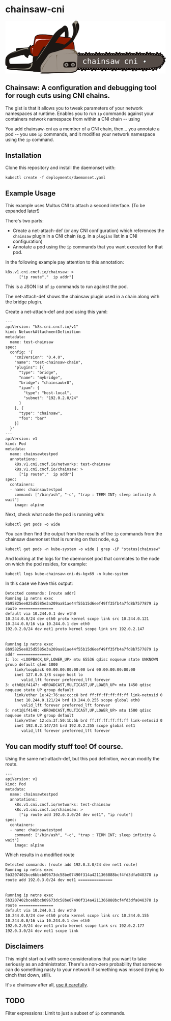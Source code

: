 # chainsaw-cni

![chainsaw cni logo](docs/chainsaw-cni.png)

## Chainsaw: A configuration and debugging tool for rough cuts using CNI chains.

The gist is that it allows you to tweak parameters of your network namespaces at runtime. Enables you to run `ip` commands against your containers network namespace from within a CNI chain -- using 

You add chainsaw-cni as a member of a CNI chain, then... you annotate a pod -- you use `ip` commands, and it modifies your network namespace using the `ip` command.

## Installation

Clone this repository and install the daemonset with:

```
kubectl create -f deployments/daemonset.yaml
```

## Example Usage

This example uses Multus CNI to attach a second interface. (To be expanded later!)

There's two parts:

* Create a net-attach-def (or any CNI configuration) which references the `chainsaw` plugin in a CNI chain (e.g. in a `plugins` list in a CNI configuration)
* Annotate a pod using the `ip` commands that you want executed for that pod.


In the following example pay attention to this annotation:

```
k8s.v1.cni.cncf.io/chainsaw: >
      ["ip route","  ip addr"]
```

This is a JSON list of `ip` commands to run against the pod.

The net-attach-def shows the chainsaw plugin used in a chain along with the bridge plugin.

Create a net-attach-def and pod using this yaml:

```
---
apiVersion: "k8s.cni.cncf.io/v1"
kind: NetworkAttachmentDefinition
metadata:
  name: test-chainsaw
spec:
  config: '{
    "cniVersion": "0.4.0",
    "name": "test-chainsaw-chain",
    "plugins": [{
      "type": "bridge",
      "name": "mybridge",
      "bridge": "chainsawbr0",
      "ipam": {
        "type": "host-local",
        "subnet": "192.0.2.0/24"
      }
    }, {
      "type": "chainsaw",
      "foo": "bar"
    }]
  }'
---
apiVersion: v1
kind: Pod
metadata:
  name: chainsawtestpod
  annotations:
    k8s.v1.cni.cncf.io/networks: test-chainsaw
    k8s.v1.cni.cncf.io/chainsaw: >
      ["ip route","  ip addr"]
spec:
  containers:
  - name: chainsawtestpod
    command: ["/bin/ash", "-c", "trap : TERM INT; sleep infinity & wait"]
    image: alpine
```

Next, check what node the pod is running with:

```
kubectl get pods -o wide
```

You can then find the output from the results of the `ip` commands from the chainsaw daemonset that is running on that node, e.g.

```
kubectl get pods -n kube-system -o wide | grep -iP "status|chainsaw"
```

And looking at the logs for the daemonset pod that correlates to the node on which the pod resides, for example:

```
kubectl logs kube-chainsaw-cni-ds-kgx69 -n kube-system
```

In this case we have this output:

```
Detected commands: [route addr]
Running ip netns exec 8b95825ee825d5585e3a209aa81ae44f55b15d6eef49ff35fb4a7fd8b7577879 ip route ===============
default via 10.244.0.1 dev eth0 
10.244.0.0/24 dev eth0 proto kernel scope link src 10.244.0.121 
10.244.0.0/16 via 10.244.0.1 dev eth0 
192.0.2.0/24 dev net1 proto kernel scope link src 192.0.2.147 


Running ip netns exec 8b95825ee825d5585e3a209aa81ae44f55b15d6eef49ff35fb4a7fd8b7577879 ip addr ===============
1: lo: <LOOPBACK,UP,LOWER_UP> mtu 65536 qdisc noqueue state UNKNOWN group default qlen 1000
    link/loopback 00:00:00:00:00:00 brd 00:00:00:00:00:00
    inet 127.0.0.1/8 scope host lo
       valid_lft forever preferred_lft forever
3: eth0@if4147: <BROADCAST,MULTICAST,UP,LOWER_UP> mtu 1450 qdisc noqueue state UP group default 
    link/ether 1e:42:76:aa:cc:c8 brd ff:ff:ff:ff:ff:ff link-netnsid 0
    inet 10.244.0.121/24 brd 10.244.0.255 scope global eth0
       valid_lft forever preferred_lft forever
5: net1@if4148: <BROADCAST,MULTICAST,UP,LOWER_UP> mtu 1500 qdisc noqueue state UP group default 
    link/ether 12:da:3f:50:1b:5b brd ff:ff:ff:ff:ff:ff link-netnsid 0
    inet 192.0.2.147/24 brd 192.0.2.255 scope global net1
       valid_lft forever preferred_lft forever

```

## You can modify stuff too! Of course.

Using the same net-attach-def, but this pod definition, we can modify the route.

```
---
apiVersion: v1
kind: Pod
metadata:
  name: chainsawtestpod
  annotations:
    k8s.v1.cni.cncf.io/networks: test-chainsaw
    k8s.v1.cni.cncf.io/chainsaw: >
      ["ip route add 192.0.3.0/24 dev net1", "ip route"]
spec:
  containers:
  - name: chainsawtestpod
    command: ["/bin/ash", "-c", "trap : TERM INT; sleep infinity & wait"]
    image: alpine
```

Which results in a modified route

```
Detected commands: [route add 192.0.3.0/24 dev net1 route]
Running ip netns exec 5b3207402bce6bbcb09673dc58be07490f314a4211366888bcf4fd3dfa048378 ip route add 192.0.3.0/24 dev net1 ===============


Running ip netns exec 5b3207402bce6bbcb09673dc58be07490f314a4211366888bcf4fd3dfa048378 ip route ===============
default via 10.244.0.1 dev eth0 
10.244.0.0/24 dev eth0 proto kernel scope link src 10.244.0.155 
10.244.0.0/16 via 10.244.0.1 dev eth0 
192.0.2.0/24 dev net1 proto kernel scope link src 192.0.2.177 
192.0.3.0/24 dev net1 scope link 
```

## Disclaimers

This might start out with some considerations that you want to take seriously as an administrator. There's a non-zero probability that someone can do something nasty to your network if something was missed (trying to cinch that down, still).

It's a chainsaw after all, [use it carefully](http://www.gameoflogging.com/).

## TODO

Filter expressions: Limit to just a subset of `ip` commands.